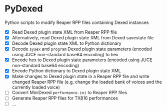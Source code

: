 # PyDexed

Python scripts to modify Reaper RPP files containing Dexed instances

- [x] Read Dexed plugin state XML from Reaper RPP file
- [x] Alternatively, read Dexed plugin state XML from Dexed savestate file
- [x] Decode Dexed plugin state XML to Python dictionary
- [x] Decode `sysex` and `program` Dexed plugin state parameters (encoded using JUCE non-standard base64 encoding) to hex
- [x] Encode hex to Dexed plugin state parameters (encoded using JUCE non-standard base64 encoding)
- [x] Encode Python dictionary to Dexed plugin state XML
- [x] Make changes to Dexed plugin state in a Reaper RPP file and write changed Reaper RPP file (e.g, change the loaded bank of voices and the currently loaded voice)
- [ ] Convert MiniDexed `performance.ini` to Reaper RPP files
- [ ] Generate Reaper RPP files for TX816 performances
- [ ] ...
